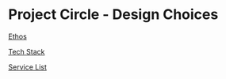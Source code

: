 # Project Circle - Design Choices

[Ethos](./ethos/README.md)

[Tech Stack](./tech-stack/README.md)

[Service List](./service-list/README.md)